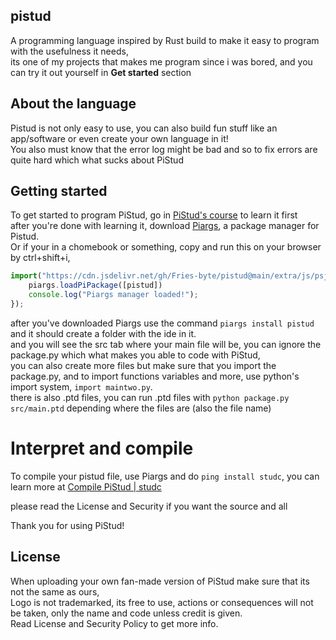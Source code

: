 ## pistud
A programming language inspired by Rust build to make it easy to program with the usefulness it needs, <br>
its one of my projects that makes me program since i was bored, and you can try it out yourself in **Get started** section

## About the language
Pistud is not only easy to use, you can also build fun stuff like an app/software or even create your own language in it! <br>
You also must know that the error log might be bad and so to fix errors are quite hard which what sucks about PiStud

## Getting started
To get started to program PiStud, go in [PiStud's course](https://fries-byte.github.io/pistud/course.html) to learn it first <br>
after you're done with learning it, download [Piargs](https://github.com/Fries-byte/pistud/raw/refs/heads/main/exe/piargs.exe), a package manager for Pistud. <br>
Or if your in a chomebook or something, copy and run this on your browser by ctrl+shift+i,
```js
import("https://cdn.jsdelivr.net/gh/Fries-byte/pistud@main/extra/js/psjavascript.js").then((module) => {
    piargs.loadPiPackage([pistud])
    console.log("Piargs manager loaded!");
});
```
after you've downloaded Piargs use the command ```piargs install pistud``` and it should create a folder with the ide in it. <br>
and you will see the src tab where your main file will be, you can ignore the package.py which what makes you able to code with PiStud, <br>
you can also create more files but make sure that you import the package.py, and to import functions variables and more, use python's import system, ```import maintwo.py```. <br>
there is also .ptd files, you can run .ptd files with ```python package.py src/main.ptd``` depending where the files are (also the file name)

# Interpret and compile
To compile your pistud file, use Piargs and do ```ping install studc```, you can learn more at [Compile PiStud | studc](https://github.com/Fries-byte/cp-sc) <br>

please read the License and Security if you want the source and all <br> 

Thank you for using PiStud! <br>

## License
When uploading your own fan-made version of PiStud make sure that its not the same as ours, <br>
Logo is not trademarked, its free to use, actions or consequences will not be taken, only the name and code unless credit is given. <br>
Read License and Security Policy to get more info. <br>
